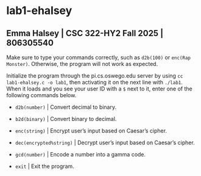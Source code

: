 # lab1-ehalsey

## Emma Halsey | CSC 322-HY2 Fall 2025 | 806305540

Make sure to type your commands correctly, such as `d2b(100)` or `enc(Rap Monster)`. Otherwise, the program will not work as expected.

Initialize the program through the pi.cs.oswego.edu server by using `cc lab1-ehalsey.c -o lab1`, then activating it on the next line with `./lab1`. When it loads and you see your user ID with a `$` next to it, enter one of the following commands below.

* `d2b(number)`  | Convert decimal to binary.

* `b2d(binary)`  | Convert binary to decimal.

* `enc(string)`  | Encrypt user’s input based on Caesar’s cipher.

* `dec(encrypted%string)`  | Decrypt user’s input based on Caesar’s cipher.

* `gcd(number)`  | Encode a number into a gamma code.

* `exit` | Exit the program.
